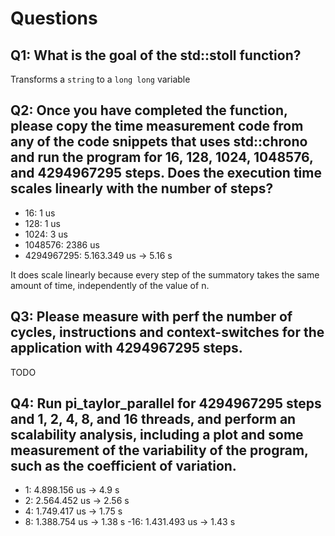 # Questions
## Q1: What is the goal of the std::stoll function?
Transforms a `string` to a `long long` variable

## Q2: Once you have completed the function, please copy the time measurement code from any of the code snippets that uses std::chrono and run the program for 16, 128, 1024, 1048576, and 4294967295 steps. Does the execution time scales linearly with the number of steps?

- 16:           1 us
- 128:          1 us
- 1024:         3 us
- 1048576:      2386 us
- 4294967295:   5.163.349 us -> 5.16 s

It does scale linearly because every step of the summatory takes the same amount of time, independently of the value of n.

## Q3: Please measure with perf the number of cycles, instructions and context-switches for the application with 4294967295 steps.
TODO

## Q4: Run pi_taylor_parallel for 4294967295 steps and 1, 2, 4, 8, and 16 threads, and perform an scalability analysis, including a plot and some measurement of the variability of the program, such as the coefficient of variation.

- 1: 4.898.156 us -> 4.9 s
- 2: 2.564.452 us -> 2.56 s
- 4: 1.749.417 us -> 1.75 s
- 8: 1.388.754 us -> 1.38 s
-16: 1.431.493 us -> 1.43 s
